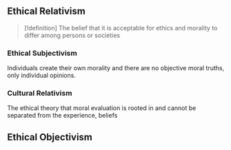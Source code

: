 ## Ethical Relativism
>[!definition]
>The belief that it is acceptable for ethics and morality to differ among persons or societies

### Ethical Subjectivism
Individuals create their own morality and there are no objective moral truths, only individual opinions. 
### Cultural Relativism
The ethical theory that moral evaluation is rooted in and cannot be separated from the experience, beliefs
## Ethical Objectivism